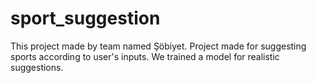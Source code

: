 # sport_suggestion
This project made by team named Şöbiyet. Project made for suggesting sports according to user's inputs. We trained a model for realistic  suggestions.

